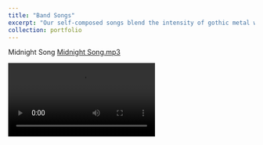 ```yaml
---
title: "Band Songs"
excerpt: "Our self-composed songs blend the intensity of gothic metal with dark, introspective lyricism and driving grooves. Each track explores the tension between despair and hope, transforming shadows into moments of inspiration.<br/>" 
collection: portfolio
---
```


Midnight Song
[Midnight Song.mp3](https://github.com/user-attachments/files/23012395/Midnight.Song.mp3)

<video>
<source src="https://github.com/shermanhung/shermanhung.github.io/blob/f5b4ef764a433fa05c2939f990864a8e4869d166/files/Midnight%20Song.mp3" type="video/mp3">
</video>


